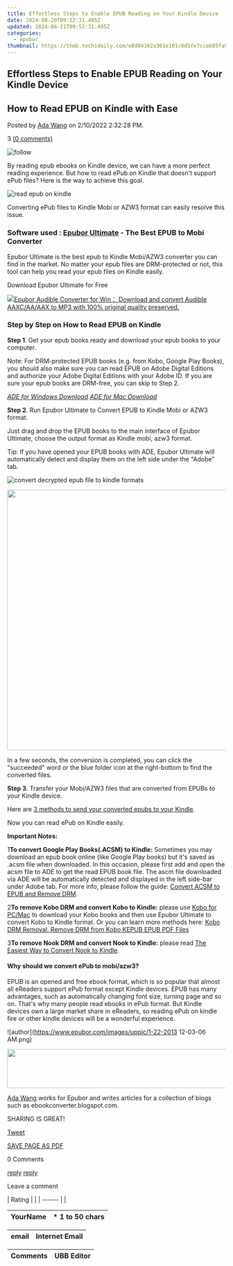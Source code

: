 ```yaml
---
title: Effortless Steps to Enable EPUB Reading on Your Kindle Device
date: 2024-08-20T09:52:31.495Z
updated: 2024-08-21T09:52:31.495Z
categories:
  - epubor
thumbnail: https://thmb.techidaily.com/e8d04162a361e101c6d5fe7cceb85fa9aae79c5e50584f8b8db01d521f6c1c1d.jpg
---
```


## Effortless Steps to Enable EPUB Reading on Your Kindle Device

## How to Read EPUB on Kindle with Ease

Posted by [Ada Wang](https://plus.google.com/+AdaWang/posts) on 2/10/2022 2:32:28 PM.

3 [(0 comments)](http://www.epubor.com/#comment-area) 



![follow](http://www.epubor.com/images/follow.png)

By reading epub ebooks on Kindle device, we can have a more perfect reading experience. But how to read ePub on Kindle that doesn't support ePub files? Here is the way to achieve this goal.

![read epub on kindle](http://www.epubor.com/images/uppic/readers.jpg)

Converting ePub files to Kindle Mobi or AZW3 format can easily resolve this issue.

### Software used : [Epubor Ultimate](https://tools.techidaily.com/epubor/ultimate/) \- The Best EPUB to Mobi Converter

Epubor Ultimate is the best epub to Kindle Mobi/AZW3 converter you can find in the market. No matter your epub files are DRM-protected or not, this tool can help you read your epub files on Kindle easily.

Download Epubor Ultimate for Free

[](https://tools.techidaily.com/epubor/ultimate/) [](https://tools.techidaily.com/epubor/ultimate/) 

<!-- affiliate ads begin -->
<a href="https://secure.2checkout.com/order/checkout.php?PRODS=4708689&QTY=1&AFFILIATE=108875&CART=1"><img src="https://www.epubor.com/images/uppic/audible-converter-interface.png" border="0">Epubor Audible Converter for Win： Download and convert Audible AAXC/AA/AAX to MP3 with 100% original quality preserved.</a>
<!-- affiliate ads end -->
### Step by Step on How to Read EPUB on Kindle

**Step 1**. Get your epub books ready and download your epub books to your computer.

Note: For DRM-protected EPUB books (e.g. from Kobo, Google Play Books), you should also make sure you can read EPUB on Adobe Digital Editions and authorize your Adobe Digital Editions with your Adobe ID. If you are sure your epub books are DRM-free, you can skip to Step 2.

[_ADE for Windows Download_](http://download.adobe.com/pub/adobe/digitaleditions/ADE%5F4.5%5FInstaller.exe) [_ADE for Mac Download_](http://download.adobe.com/pub/adobe/digitaleditions/ADE%5F4.5%5FInstaller.dmg) 

**Step 2**. Run Epubor Ultimate to Convert EPUB to Kindle Mobi or AZW3 format.

Just drag and drop the EPUB books to the main interface of Epubor Ultimate, choose the output format as Kindle mobi, azw3 format. 

Tip: If you have opened your EPUB books with ADE, Epubor Ultimate will automatically detect and display them on the left side under the "Adobe" tab.

![convert decrypted epub file to kindle formats](http://www.epubor.com/images/uppic/convert-epub-to-kindle-format-1.png)

<!-- affiliate ads begin -->
<a href="https://appsumo.8odi.net/c/5597632/2082532/7443" target="_top" id="2082532"><img src="//a.impactradius-go.com/display-ad/7443-2082532" border="0" alt="" width="1200" height="600"/></a><img height="0" width="0" src="https://appsumo.8odi.net/i/5597632/2082532/7443" style="position:absolute;visibility:hidden;" border="0" />
<!-- affiliate ads end -->
In a few seconds, the conversion is completed, you can click the "succeeded" word or the blue folder icon at the right-bottom to find the converted files.

**Step 3**. Transfer your Mobi/AZW3 files that are converted from EPUBs to your Kindle device.

Here are [3 methods to send your converted epubs to your Kindle](https://tools.techidaily.com/epubor/products/).

Now you can read ePub on Kindle easily.

**Important Notes:**

1**To convert Google Play Books(.ACSM) to Kindle:** Sometimes you may download an epub book online (like Google Play books) but it's saved as .acsm file when downloaded. In this occasion, please first add and open the acsm file to ADE to get the read EPUB book file. The ascm file downloaded via ADE will be automatically detected and displayed in the left side-bar under Adobe tab. For more info, please follow the guide: [Convert ACSM to EPUB and Remove DRM](https://tools.techidaily.com/epubor/products/).

2**To remove Kobo DRM and convert Kobo to Kindle:** please use [Kobo for PC/Mac](https://www.kobo.com/help/en-US/article/1597/installing-kobo-desktop?products=kobo%20desktop) to download your Kobo books and then use Epubor Ultimate to convert Kobo to Kindle format. Or you can learn more methods here: [Kobo DRM Removal, Remove DRM from Kobo KEPUB EPUB PDF Files](https://tools.techidaily.com/epubor/products/)

3**To remove Nook DRM and convert Nook to Kindle:** please read [The Easiest Way to Convert Nook to Kindle](https://tools.techidaily.com/epubor/products/).

#### **Why should we convert ePub to mobi/azw3?**

EPUB is an opened and free ebook format, which is so popular that almost all eReaders support ePub format except Kindle devices. EPUB has many advantages, such as automatically changing font size, turning page and so on. That's why many people read ebooks in ePub format. But Kindle devices own a large market share in eReaders, so reading ePub on kindle fire or other kindle devices will be a wonderful experience.

![author](https://www.epubor.com/images/uppic/1-22-2013 12-03-06 AM.png)

<!-- affiliate ads begin -->
<a href="https://natural-cycles.sjv.io/c/5597632/2072200/17885" target="_top" id="2072200"><img src="//a.impactradius-go.com/display-ad/17885-2072200" border="0" alt="" width="728" height="90"/></a><img height="0" width="0" src="https://imp.pxf.io/i/5597632/2072200/17885" style="position:absolute;visibility:hidden;" border="0" />
<!-- affiliate ads end -->
[Ada Wang](https://plus.google.com/+AdaWang/posts) works for Epubor and writes articles for a collection of blogs such as ebookconverter.blogspot.com.

SHARING IS GREAT!

[Tweet](https://twitter.com/share) 

[SAVE PAGE AS PDF](https://tools.techidaily.com/epubor/products/) 



0 Comments

[reply](https://tools.techidaily.com/epubor/products/) [reply](https://tools.techidaily.com/epubor/products/) 

Leave a comment

| Rating |  |
| ------ |  |

| YourName | \*  1 to 50 chars |
| -------- | ----------------- |

| email | Internet Email |
| ----- | -------------- |

| Comments | UBB Editor |
| -------- | ---------- |

<ins class="adsbygoogle"
     style="display:block"
     data-ad-format="autorelaxed"
     data-ad-client="ca-pub-7571918770474297"
     data-ad-slot="1223367746"></ins>



<ins class="adsbygoogle"
     style="display:block"
     data-ad-client="ca-pub-7571918770474297"
     data-ad-slot="8358498916"
     data-ad-format="auto"
     data-full-width-responsive="true"></ins>


